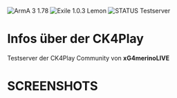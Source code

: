 ![ArmA 3 1.78](https://img.shields.io/badge/Arma%203-1.76-blue.svg) ![Exile 1.0.3 Lemon](https://img.shields.io/badge/Exile-1.0.3%20Lemon-C72651.svg) ![STATUS Testserver](https://img.shields.io/badge/STATUS-Testserver-C72651.svg)
<br>
# Infos über der CK4Play
Testserver der CK4Play Community von <b>xG4merinoLIVE</b>
# SCREENSHOTS